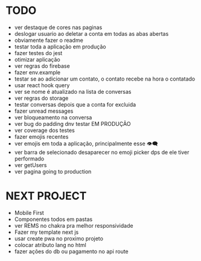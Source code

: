 # TODO

- ver destaque de cores nas paginas
- deslogar usuario ao deletar a conta em todas as abas abertas
- obviamente fazer o readme
- testar toda a aplicação em produção
- fazer testes do jest
- otimizar aplicação
- ver regras do firebase
- fazer env.example
- testar se ao adicionar um contato, o contato recebe na hora o contatado
- usar react hook query
- ver se nome é atualizado na lista de conversas
- ver regras do storage
- testar conversas depois que a conta for excluida
- fazer unread messages
- ver bloqueamento na conversa
- ver bug do padding dnv testar EM PRODUÇÃO
- ver coverage dos testes
- fazer emojis recentes
- ver emojis em toda a aplicação, principalmente esse 👁️‍🗨️
- ver barra de selecionado desaparecer no emoji picker dps de ele tiver performado
- ver getUsers
- ver pagina going to production

# NEXT PROJECT

- Mobile First
- Componentes todos em pastas
- ver REMS no chakra pra melhor responsividade
- Fazer my template next js
- usar create pwa no proximo projeto
- colocar atributo lang no html
- fazer ações do db ou pagamento no api route
